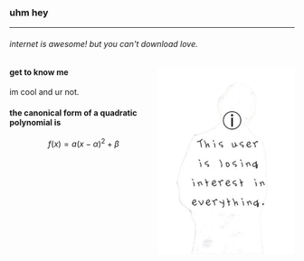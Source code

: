 ### uhm hey
----
###### *internet is awesome! but you can't download love.*

<img src="https://raw.githubusercontent.com/privatesincerly/privatesincerly/a27f995472b77f261e2f940f2f9aee219d1cc307/.github/profile/images/user_lost_interest_!.png" align="right" width="48%">

#### get to know me

im cool and ur not.

#### the canonical form of a quadratic polynomial is
$$f(x) = a(x - \alpha)^2 + \beta$$